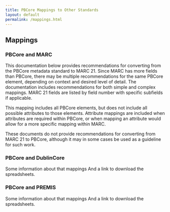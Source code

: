 ```yaml
---
title: PBCore Mappings to Other Standards
layout: default
permalink: /mappings.html
---
```


<h2 class="red title">Mappings</h2>

<h3>PBCore and MARC</h3>
<p>This documentation below provides recommendations for converting from the PBCore metadata standard to MARC 21. Since MARC has more fields than PBCore, there may be multiple recommendations for the same PBCore element, depending on context and desired level of detail. The documentation includes recommendations for both simple and complex mappings. MARC 21 fields are listed by field number with specific subfields if applicable.

This mapping includes all PBCore elements, but does not include all possible attributes to those elements. Attribute mappings are included when attributes are required within PBCore, or when mapping an attribute would allow for a more specific mapping within MARC.

These documents do not provide recommendations for converting from MARC 21 to PBCore, although it may in some cases be used as a guideline for such work.

<h3>PBCore and DublinCore</h3>
Some information about that mappings
And a link to download the spreadsheets.

<h3>PBCore and PREMIS</h3>
Some information about that mappings
And a link to download the spreadsheets.
